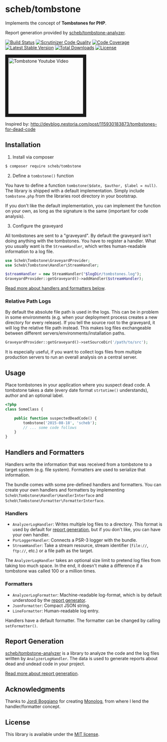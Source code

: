 scheb/tombstone
===============

Implements the concept of **Tombstones for PHP**.

Report generation provided by [scheb/tombstone-analyzer](https://github.com/scheb/tombstone-analyzer).

[![Build Status](https://travis-ci.org/scheb/tombstone.svg?branch=master)](https://travis-ci.org/scheb/tombstone)
[![Scrutinizer Code Quality](https://scrutinizer-ci.com/g/scheb/tombstone/badges/quality-score.png?b=master)](https://scrutinizer-ci.com/g/scheb/scheb/tombstone/?branch=master)
[![Code Coverage](https://scrutinizer-ci.com/g/scheb/tombstone/badges/coverage.png?b=master)](https://scrutinizer-ci.com/g/scheb/tombstone/?branch=master)
[![Latest Stable Version](https://poser.pugx.org/scheb/tombstone/v/stable.svg)](https://packagist.org/packages/scheb/tombstone)
[![Total Downloads](https://poser.pugx.org/scheb/tombstone/downloads)](https://packagist.org/packages/scheb/tombstone)
[![License](https://poser.pugx.org/scheb/tombstone/license.svg)](https://packagist.org/packages/scheb/tombstone)

<a href="http://www.youtube.com/watch?feature=player_embedded&v=29UXzfQWOhQ" target="_blank"><img src="http://img.youtube.com/vi/29UXzfQWOhQ/0.jpg" alt="Tombstone Youtube Video" width="240" height="180" border="10" /></a>

Inspired by: http://devblog.nestoria.com/post/115930183873/tombstones-for-dead-code

Installation
------------

1) Install via composer

```bash
$ composer require scheb/tombstone
```

2) Define a `tombstone()` function

You have to define a function `tombstone($date, $author, $label = null)`. The library is shipped with a default
implementation. Simply include `tombstone.php` from the libraries root directory in your bootstrap.

If you don't like the default implementation, you can implement the function on your own, as long as the signature is
the same (important for code analysis).

3) Configure the graveyard

All tombstones are sent to a "graveyard". By default the graveyard isn't doing anything with the tombstones. You have to
register a handler. What you usually want is the `StreamHandler`, which writes human-readable information to a log file.

```php
use Scheb\Tombstone\GraveyardProvider;
use Scheb\Tombstone\Handler\StreamHandler;

$streamHandler = new StreamHandler("$logDir/tombstones.log");
GraveyardProvider::getGraveyard()->addHandler($streamHandler);
```

[Read more about handlers and formatters below](#handlers-formatters).

### Relative Path Logs

By default the absolute file path is used in the logs. This can be in problem in some environments (e.g. when your 
deployment process creates a new directory for every release). If you tell the source root to the graveyard, it will log
the relative file path instead. This makes log files exchangeable between different servers/environments/installation
paths.

```php
GraveyardProvider::getGraveyard()->setSourceDir('/path/to/src');
```

It is especially useful, if you want to collect logs files from multiple production servers to run an overall analysis
on a central server.

Usage
-----

Place tombstones in your application where you suspect dead code. A tombstone takes a date (every date format
`strtotime()` understands), author and an optional label.

```php
<?php
class SomeClass {

    public function suspectedDeadCode() {
        tombstone('2015-08-18', 'scheb');
        // ... some code follows
    }
}
```

<a name="handlers-formatters"></a>Handlers and Formatters
-----------------------

Handlers write the information that was received from a tombstone to a target system (e.g. file system). Formatters are
used to serialize that information.

The bundle comes with some pre-defined handlers and formatters. You can create your own handlers and formatters by
implementing `Scheb\Tombstone\Handler\HandlerInterface` and `Scheb\Tombstone\Formatter\FormatterInterface`.

### Handlers

- `AnalyzerLogHandler`: Writes multiple log files to a directory. This format is used by default for
  [report generation](https://github.com/scheb/tombstone-analyzer), but if you don't like, you can have your own handler.
- `PsrLoggerHandler`: Connects a PSR-3 logger with the bundle.
- `StreamHandler`: Take a stream resource, stream identifier (`file://`, `ftp://`, etc.) or a file path as the target.

The `AnalyzerLogHandler` takes an optional size limit to pretend log files from taking too much space. In the end, it
doesn't make a difference if a tombstone was called 100 or a million times.

### Formatters

- `AnalyzerLogFormatter`: Machine-readable log-format, which is by default understood by the
  [report generator](https://github.com/scheb/tombstone-analyzer).
- `JsonFormatter`: Compact JSON string.
- `LineFormatter`: Human-readable log entry.

Handlers have a default formatter. The formatter can be changed by calling `setFormatter()`. 

Report Generation
-----------------

[scheb/tombstone-analyzer](https://github.com/scheb/tombstone-analyzer) is a library to analyze the code and the log
files written by `AnalyzerLogHandler`. The data is used to generate reports about dead and undead code in your project.

[Read more about report generation](https://github.com/scheb/tombstone-analyzer/blob/master/README.md).

Acknowledgments
---------------

Thanks to [Jordi Boggiano](https://github.com/Seldaek) for creating [Monolog](https://github.com/Seldaek/monolog), from
where I lend the handler/formatter concept.

License
-------
This library is available under the [MIT license](LICENSE).
